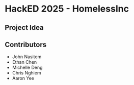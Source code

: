 # HackED 2025 - HomelessInc
## Project Idea

## Contributors
- John Nasitem
- Ethan Chen
- Michelle Deng
- Chris Nghiem
- Aaron Yee
